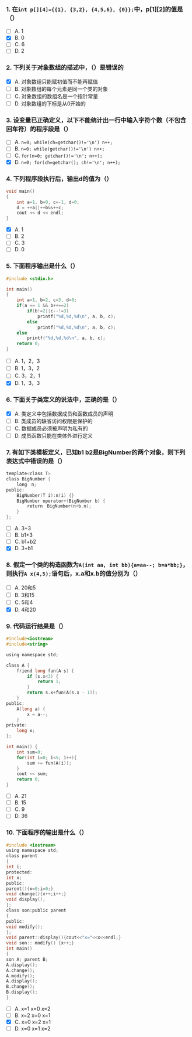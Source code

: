 ### 1. 在`int p[][4]={{1}, {3,2}, {4,5,6}, {0}};`中，p[1][2]的值是（）
- [ ] A. 1
- [x] B. 0
- [ ] C. 6
- [ ] D. 2

### 2. 下列关于对象数组的描述中，（）是错误的
- [x] A. 对象数组只能赋初值而不能再赋值
- [ ] B. 对象数组的每个元素是同一个类的对象
- [ ] C. 对象数组的数组名是一个指针常量
- [ ] D. 对象数组的下标是从0开始的

### 3. 设变量已正确定义，以下不能统计出一行中输入字符个数（不包含回车符）的程序段是（）
- [ ] A. `n=0; while(ch=getchar()!='\n') n++;`
- [ ] B. `n=0; while(getchar()!='\n') n++;`
- [ ] C. `for(n=0; getchar()!='\n'; n++);`
- [x] D. `n=0; for(ch=getchar(); ch!='\n'; n++);`

### 4. 下列程序段执行后，输出d的值为（）
```c
void main()
{
	int a=1, b=0, c=-1, d=0;
	d = ++a||++b&&++c;
	cout << d << endl;
}
```

- [x] A. 1
- [ ] B. 2
- [ ] C. 3
- [ ] D. 0

### 5. 下面程序输出是什么（）
```c
#include <stdio.h>

int main()
{
	int a=1, b=2, c=3, d=0;
	if(a == 1 && b++==2)
		if(b!=2||c--!=3)
			printf("%d,%d,%d\n", a, b, c);
		else
			printf("%d,%d,%d\n", a, b, c);
	else
		printf("%d,%d,%d\n", a, b, c);
	return 0;
}
```

- [ ] A. 1，2，3
- [ ] B. 1，3，2
- [ ] C. 3，2，1
- [x] D. 1，3，3

### 6. 下面关于类定义的说法中，正确的是（）
- [x] A. 类定义中包括数据成员和函数成员的声明
- [ ] B. 类成员的缺省访问权限是保护的
- [ ] C. 数据成员必须被声明为私有的
- [ ] D. 成员函数只能在类体外进行定义

### 7. 有如下类模板定义，已知b1 b2是BigNumber的两个对象，则下列表达式中错误的是（）
```c ++
template<class T> 
class BigNumber {
	long　n;
public:
	BigNumber(T i):n(i) {}
	BigNumber operator+(BigNumber b) {
		return　BigNumber(n+b.n);
	}
};
```

- [ ] A. 3+3
- [ ] B. b1+3
- [ ] C. b1+b2
- [x] D. 3+b1

### 8. 假定一个类的构造函数为`A(int aa, int bb){a=aa--; b=a*bb;}`，则执行`A x(4,5);`语句后，x.a和x.b的值分别为（）
- [ ] A. 20和5
- [ ] B. 3和15
- [ ] C. 5和4
- [x] D. 4和20

### 9. 代码运行结果是（）
```c ++
#include<iostream>
#include<string>

using namespace std;

class A {
	friend long fun(A s) {
		if (s.x<3) {
			return 1;
		}
		return s.x+fun(A(s.x - 1));
	}
public:
	A(long a) {
		x = a--;
	}
private:
	long x;
};

int main() {
	int sum=0;
	for(int i=0; i<5; i++){
		sum += fun(A(i));
	}
	cout << sum;
	return 0;
}
```

- [ ] A. 21
- [ ] B. 15
- [ ] C. 9
- [ ] D. 36

### 10. 下面程序的输出是什么（）
```c ++
#include <iostream>
using namespace std;
class parent
{
int i;
protected:
int x;
public:
parent(){x=0;i=0;}
void change(){x++;i++;}
void display();
};
class son:public parent
{
public:
void modify();
};
void parent::display(){cout<<"x="<<x<<endl;}
void son:: modify() {x++;}
int main()
{
son A; parent B;
A.display();
A.change();
A.modify();
A.display();
B.change();
B.display();
}
```

- [ ] A. x=1 x=0 x=2
- [ ] B. x=2 x=0 x=1
- [x] C. x=0 x=2 x=1
- [ ] D. x=0 x=1 x=2
